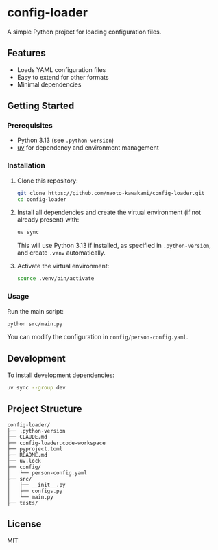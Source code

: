 # config-loader

A simple Python project for loading configuration files.

## Features

- Loads YAML configuration files
- Easy to extend for other formats
- Minimal dependencies

## Getting Started

### Prerequisites

- Python 3.13 (see `.python-version`)
- [uv](https://github.com/astral-sh/uv) for dependency and environment management

### Installation

1. Clone this repository:

   ```sh
   git clone https://github.com/naoto-kawakami/config-loader.git
   cd config-loader
   ```

2. Install all dependencies and create the virtual environment (if not already present) with:
   ```sh
   uv sync
   ```
   This will use Python 3.13 if installed, as specified in `.python-version`, and create `.venv` automatically.
3. Activate the virtual environment:
   ```sh
   source .venv/bin/activate
   ```

### Usage

Run the main script:

```sh
python src/main.py
```

You can modify the configuration in `config/person-config.yaml`.

## Development

To install development dependencies:

```sh
uv sync --group dev
```

## Project Structure

```
config-loader/
├── .python-version
├── CLAUDE.md
├── config-loader.code-workspace
├── pyproject.toml
├── README.md
├── uv.lock
├── config/
│   └── person-config.yaml
├── src/
│   ├── __init__.py
│   ├── configs.py
│   └── main.py
├── tests/
```

## License

MIT
